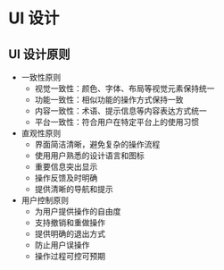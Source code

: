 # UI 设计 


## UI 设计原则
- 一致性原则
    - 视觉一致性：颜色、字体、布局等视觉元素保持统一
    - 功能一致性：相似功能的操作方式保持一致
    - 内容一致性：术语、提示信息等内容表达方式统一
    - 平台一致性：符合用户在特定平台上的使用习惯
- 直观性原则
    - 界面简洁清晰，避免复杂的操作流程
    - 使用用户熟悉的设计语言和图标
    - 重要信息突出显示
    - 操作反馈及时明确
    - 提供清晰的导航和提示
- 用户控制原则
    - 为用户提供操作的自由度
    - 支持撤销和重做操作
    - 提供明确的退出方式
    - 防止用户误操作
    - 操作过程可控可预期